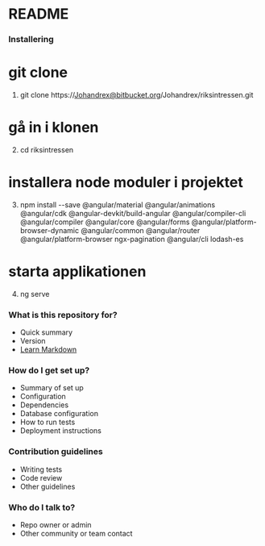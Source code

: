 # README #

### Installering ###
# git clone
1. git clone https://Johandrex@bitbucket.org/Johandrex/riksintressen.git

# gå in i klonen
2. cd riksintressen

# installera node moduler i projektet
3. npm install --save @angular/material @angular/animations @angular/cdk @angular-devkit/build-angular @angular/compiler-cli @angular/compiler @angular/core @angular/forms @angular/platform-browser-dynamic @angular/common @angular/router @angular/platform-browser ngx-pagination @angular/cli lodash-es

# starta applikationen
4. ng serve

### What is this repository for? ###

* Quick summary
* Version
* [Learn Markdown](https://bitbucket.org/tutorials/markdowndemo)

### How do I get set up? ###

* Summary of set up
* Configuration
* Dependencies
* Database configuration
* How to run tests
* Deployment instructions

### Contribution guidelines ###

* Writing tests
* Code review
* Other guidelines

### Who do I talk to? ###

* Repo owner or admin
* Other community or team contact